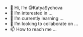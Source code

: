 - 👋 Hi, I’m @KatyaSychova
- 👀 I’m interested in ...
- 🌱 I’m currently learning ...
- 💞️ I’m looking to collaborate on ...
- 📫 How to reach me ...

<!---
KatyaSychova/KatyaSychova is a ✨ special ✨ repository because its `README.md` (this file) appears on your GitHub profile.
You can click the Preview link to take a look at your changes.
--->
